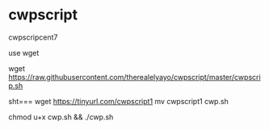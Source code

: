 # cwpscript
cwpscripcent7

use wget

wget https://raw.githubusercontent.com/therealelyayo/cwpscript/master/cwpscrip.sh

sht=== wget https://tinyurl.com/cwpscript1
mv cwpscript1 cwp.sh


chmod u+x cwp.sh && ./cwp.sh
